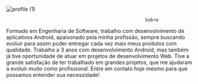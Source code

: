 
![profile (1)](https://github.com/LuizFurmann/furmannSoft/assets/72764480/2fb5a5ab-3405-4bb7-98e4-f127a1261222)

                                                        Sobre
Formado em Engenharia de Software, trabalho com desenvolvimento de aplicativos Android, apaixonado pela minha profissão,
sempre buscando evoluir para assim poder entregar cada vez mais meus produtos com qualidade.
Trabalho a 3 anos com desenvolvimento Android, mas também já tive oportunidade de atuar em projetos de desenvolvimento Web.
Tive a grande satisfação de ter trabalhado em grandes projetos, que me ajudaram a evoluir muito como profissional.
Entre em contato hoje mesmo para que possamos entender sua necessidade!
